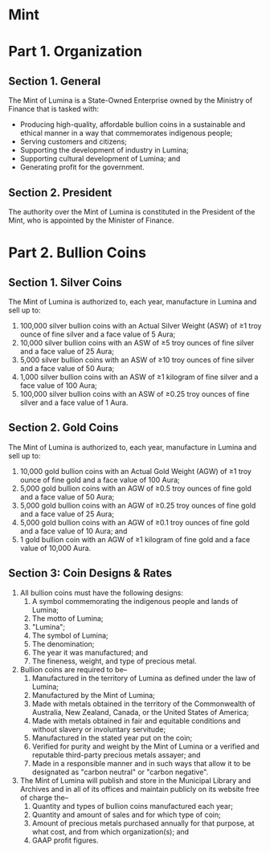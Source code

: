 # Mint

# Part 1. Organization

## Section 1. General
The Mint of Lumina is a State-Owned Enterprise owned by the Ministry of Finance that is tasked with:
- Producing high-quality, affordable bullion coins in a sustainable and ethical manner in a way that commemorates indigenous people;
- Serving customers and citizens;
- Supporting the development of industry in Lumina;
- Supporting cultural development of Lumina; and
- Generating profit for the government.

## Section 2. President
The authority over the Mint of Lumina is constituted in the President of the Mint, who is appointed by the Minister of Finance.

# Part 2. Bullion Coins

## Section 1. Silver Coins
The Mint of Lumina is authorized to, each year, manufacture in Lumina and sell up to:
1. 100,000 silver bullion coins with an Actual Silver Weight (ASW) of ≥1 troy ounce of fine silver and a face value of 5 Aura;
2. 10,000 silver bullion coins with an ASW of ≥5 troy ounces of fine silver and a face value of 25 Aura;
3. 5,000 silver bullion coins with an ASW of ≥10 troy ounces of fine silver and a face value of 50 Aura;
4. 1,000 silver bullion coins with an ASW of ≥1 kilogram of fine silver and a face value of 100 Aura;
5. 100,000 silver bullion coins with an ASW of ≥0.25 troy ounces of fine silver and a face value of 1 Aura.

## Section 2. Gold Coins
The Mint of Lumina is authorized to, each year, manufacture in Lumina and sell up to:
1. 10,000 gold bullion coins with an Actual Gold Weight (AGW) of ≥1 troy ounce of fine gold and a face value of 100 Aura;
2. 5,000 gold bullion coins with an AGW of ≥0.5 troy ounces of fine gold and a face value of 50 Aura;
3. 5,000 gold bullion coins with an AGW of ≥0.25 troy ounces of fine gold and a face value of 25 Aura;
4. 5,000 gold bullion coins with an AGW of ≥0.1 troy ounces of fine gold and a face value of 10 Aura; and
5. 1 gold bullion coin with an AGW of ≥1 kilogram of fine gold and a face value of 10,000 Aura.

## Section 3: Coin Designs & Rates
1. All bullion coins must have the following designs:
    1. A symbol commemorating the indigenous people and lands of Lumina;
    2. The motto of Lumina;
    3. "Lumina";
    4. The symbol of Lumina;
    5. The denomination;
    6. The year it was manufactured; and
    7. The fineness, weight, and type of precious metal.
2. Bullion coins are required to be–
    1. Manufactured in the territory of Lumina as defined under the law of Lumina;
    2. Manufactured by the Mint of Lumina;
    3. Made with metals obtained in the territory of the Commonwealth of Australia, New Zealand, Canada, or the United States of America;
    4. Made with metals obtained in fair and equitable conditions and without slavery or involuntary servitude;
    5. Manufactured in the stated year put on the coin;
    6. Verified for purity and weight by the Mint of Lumina or a verified and reputable third-party precious metals assayer; and
    7. Made in a responsible manner and in such ways that allow it to be designated as "carbon neutral" or "carbon negative".
3. The Mint of Lumina will publish and store in the Municipal Library and Archives and in all of its offices and maintain publicly on its website free of charge the–
    1. Quantity and types of bullion coins manufactured each year;
    2. Quantity and amount of sales and for which type of coin;
    3. Amount of precious metals purchased annually for that purpose, at what cost, and from which organization(s); and
    4. GAAP profit figures.
